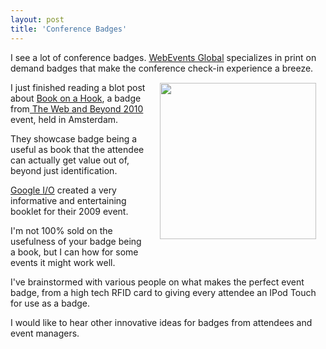 ```yaml
---
layout: post
title: 'Conference Badges'
---
```

I see a lot of conference badges. <a href="http://www.webeventsglobal.com">WebEvents Global</a> specializes in print on demand badges that make the conference check-in experience a breeze. <img class="alignnone" style="padding: 15px;" title="Google I/O" src="http://farm4.static.flickr.com/3578/3574278779_e26a7c1f3d.jpg" alt="" width="250" align="right" /><p></p>
I just finished reading a blot post about <a href="http://www.graphpaper.com/2010/06-11_a-book-on-a-hook">Book on a Hook</a>, a badge from<a href="http://www.thewebandbeyond.nl/2010/website/"> The Web and Beyond 2010</a> event, held in Amsterdam.<p></p>
They showcase badge being a useful as book that the attendee can actually get value out of, beyond just identification.<p></p>
<a href="http://code.google.com/events/io/2010/">Google I/O</a> created a very informative and entertaining booklet for their 2009 event.<p></p>
I'm not 100% sold on the usefulness of your badge being a book, but I can how for some events it might work well.<p></p>
I've brainstormed with various people on what makes the perfect event badge, from a high tech RFID card to giving every attendee an IPod Touch for use as a badge.<p></p>
I would like to hear other innovative ideas for badges from attendees and event managers.